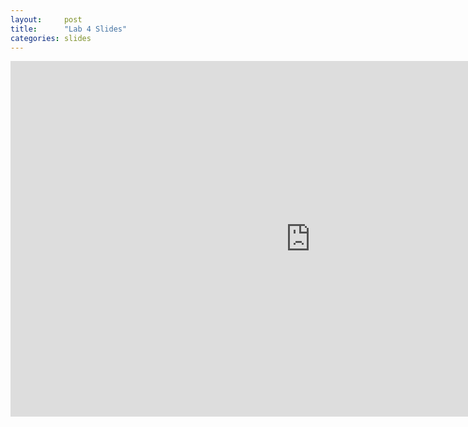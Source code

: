 ```yaml
---
layout:     post
title:      "Lab 4 Slides"
categories: slides
---
```


<iframe src="https://docs.google.com/presentation/d/1AIFN7aqSJT-fPrvG_RfsXmefTlcpt-c8BFZLEIvi1tQ/embed?start=false&loop=false&delayms=3000" frameborder="0" width="960" height="569" allowfullscreen="true" mozallowfullscreen="true" webkitallowfullscreen="true"></iframe>
